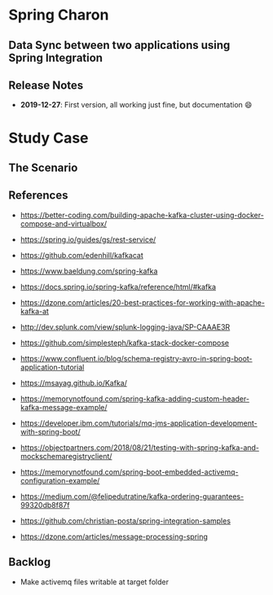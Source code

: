 
# Spring Charon
## Data Sync between two applications using Spring Integration





## Release Notes

* **2019-12-27**: First version, all working just fine, but documentation :smile: 

# Study Case

## The Scenario


## References

* https://better-coding.com/building-apache-kafka-cluster-using-docker-compose-and-virtualbox/
* https://spring.io/guides/gs/rest-service/
* https://github.com/edenhill/kafkacat
* https://www.baeldung.com/spring-kafka
* https://docs.spring.io/spring-kafka/reference/html/#kafka
* https://dzone.com/articles/20-best-practices-for-working-with-apache-kafka-at
* http://dev.splunk.com/view/splunk-logging-java/SP-CAAAE3R
* https://github.com/simplesteph/kafka-stack-docker-compose
* https://www.confluent.io/blog/schema-registry-avro-in-spring-boot-application-tutorial
* https://msayag.github.io/Kafka/
* https://memorynotfound.com/spring-kafka-adding-custom-header-kafka-message-example/
* https://developer.ibm.com/tutorials/mq-jms-application-development-with-spring-boot/
* https://objectpartners.com/2018/08/21/testing-with-spring-kafka-and-mockschemaregistryclient/
* https://memorynotfound.com/spring-boot-embedded-activemq-configuration-example/

* https://medium.com/@felipedutratine/kafka-ordering-guarantees-99320db8f87f
* https://github.com/christian-posta/spring-integration-samples
* https://dzone.com/articles/message-processing-spring


## Backlog
* Make activemq files writable at target folder
